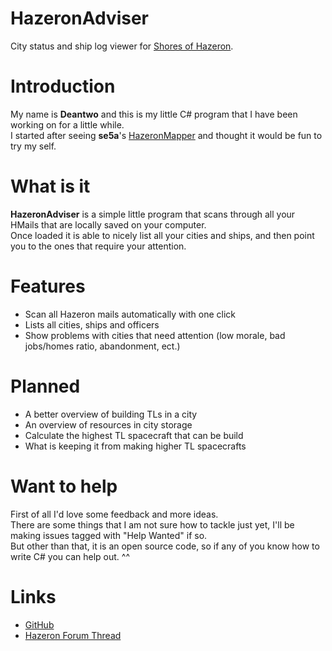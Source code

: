 HazeronAdviser
==============

City status and ship log viewer for [Shores of Hazeron](http://hazeron.com/).

Introduction
==============

My name is **Deantwo** and this is my little C# program that I have been working on for a little while.<br>
I started after seeing **se5a**'s [HazeronMapper](https://github.com/se5a/HazeronMapper) and thought it would be fun to try my self.

What is it
==============

**HazeronAdviser** is a simple little program that scans through all your HMails that are locally saved on your computer.<br>
Once loaded it is able to nicely list all your cities and ships, and then point you to the ones that require your attention.

Features
==============

- Scan all Hazeron mails automatically with one click
- Lists all cities, ships and officers
- Show problems with cities that need attention (low morale, bad jobs/homes ratio, abandonment, ect.)

Planned
==============

- A better overview of building TLs in a city
- An overview  of resources in city storage
- Calculate the highest TL spacecraft that can be build
- What is keeping it from making higher TL spacecrafts

Want to help
==============

First of all I'd love some feedback and more ideas.<br>
There are some things that I am not sure how to tackle just yet, I'll be making issues tagged with "Help Wanted" if so.<br>
But other than that, it is an open source code, so if any of you know how to write C# you can help out. ^^

Links
==============

- [GitHub](https://github.com/Deantwo/HazeronAdviser)
- [Hazeron Forum Thread](http://hazeron.com/phpBB3/viewtopic.php?f=3&t=6867)
